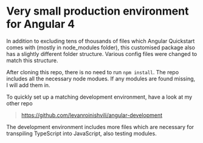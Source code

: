 # Very small **production environment** for Angular 4

In addition to excluding tens of thousands of files which Angular Quickstart comes with (mostly in node_modules folder),
this customised package also has a slightly different folder structure. Various config files were changed to match this structure.

After cloning this repo, there is no need to run `npm install`. The repo includes all the necessary node modues.
If any modules are found missing, I will add them in.

To quickly set up a matching development environment, have a look at my other repo
> https://github.com/levanroinishvili/angular-development

The development environment includes more files which are necessary for transpiling TypeScript into JavaScript, also testing modules.
